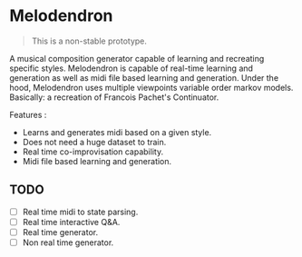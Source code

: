 # Melodendron

> This is a non-stable prototype.

A musical composition generator capable of learning and recreating specific styles.
Melodendron is capable of real-time learning and generation as well as midi file based learning and generation.
Under the hood, Melodendron uses multiple viewpoints variable order markov models.
Basically: a recreation of Francois Pachet's Continuator.

Features :
- Learns and generates midi based on a given style.
- Does not need a huge dataset to train.
- Real time co-improvisation capability.
- Midi file based learning and generation.

## TODO

- [ ] Real time midi to state parsing.
- [ ] Real time interactive Q&A.
- [ ] Real time generator.
- [ ] Non real time generator.
